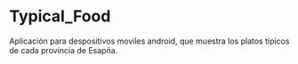 # Typical_Food

Aplicación para despositivos moviles android, que muestra los platos típicos de cada provincia de Esapña.
